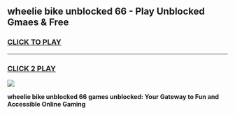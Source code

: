 
## wheelie bike unblocked 66 - Play Unblocked Gmaes & Free
<h3>
<a href="https://news.freeplayer.one?title=wheelie_bike_unblocked_66&ref=16F">CLICK TO PLAY</a></h3>
<hr>

<h3>
<a href="https://news.freeplayer.one?title=wheelie_bike_unblocked_66&ref=16F">CLICK 2 PLAY</a>
  
</h3>

<a href="https://news.freeplayer.one?title=wheelie_bike_unblocked_66&ref=16F/"><img src="https://clearcache.store/games.png"></a>


**wheelie bike unblocked 66 games unblocked: Your Gateway to Fun and Accessible Online Gaming**
